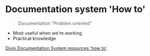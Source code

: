 # Documentation system 'How to'

> Documentation "Problem oriented"

- Most useful when we're working
- Practical knowledge

[Divio Documentation System resources 'how to'](https://documentation.divio.com/how-to-guides/)
